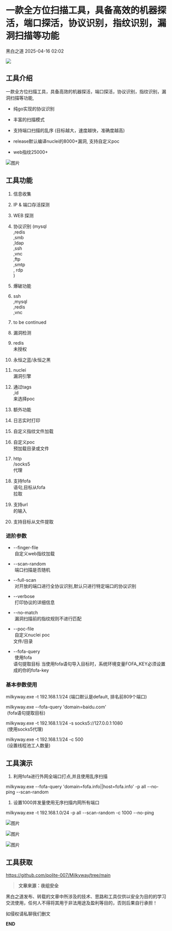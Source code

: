 #  一款全方位扫描工具，具备高效的机器探活，端口探活，协议识别，指纹识别，漏洞扫描等功能   
 黑白之道   2025-04-16 02:02  
  
![](https://mmbiz.qpic.cn/mmbiz_gif/3xxicXNlTXLicwgPqvK8QgwnCr09iaSllrsXJLMkThiaHibEntZKkJiaicEd4ibWQxyn3gtAWbyGqtHVb0qqsHFC9jW3oQ/640?wx_fmt=gif "")  
  
## 工具介绍  
  
一款全方位扫描工具，具备高效的机器探活，端口探活，协议识别，指纹识别，漏洞扫描等功能,  
- 纯go实现的协议识别  
  
- 丰富的扫描模式  
  
- 支持端口扫描的乱序 (目标越大，速度越快，准确度越高)  
  
- release默认编译nuclei的8000+漏洞, 支持自定义poc  
  
- web指纹25000+  
  
![图片](https://mmbiz.qpic.cn/sz_mmbiz_png/icZ1W9s2Jp2WucN5nViaRkJJ84JYeP8adD9VsCLL0Phib5Jj1lLLU4iaVFDBJrJPG2MwejMcqV2WjtMvhGNugKSXNw/640?wx_fmt=png&from=appmsg&tp=wxpic&wxfrom=5&wx_lazy=1&wx_co=1 "")  
## 工具功能  
1. 信息收集  
  
1. IP & 端口存活探测  
  
1. WEB 探测  
  
1. 协议识别 (mysql  
,redis  
,smb  
,ldap  
,ssh  
,vnc  
,ftp  
,smtp  
, rdp  
)  
  
1. 爆破功能  
  
1. ssh  
,mysql  
,redis  
,vnc  
  
1. to be continued  
  
1. 漏洞检测  
  
1. redis  
未授权  
  
1. 永恒之蓝/永恒之黑  
  
1. nuclei  
漏洞引擎  
  
1. 通过tags  
,id  
来选择poc  
  
1. 额外功能  
  
1. 日志实时打印  
  
1. 自定义指纹文件加载  
  
1. 自定义poc  
预加载目录或文件  
  
1. http  
/socks5  
代理  
  
1. 支持fofa  
语句,目标从fofa  
拉取  
  
1. 支持url  
的输入  
  
1. 支持目标从文件提取  
  
### 进阶参数  
- --finger-file   
 自定义web指纹加载  
  
- --scan-random   
 端口扫描是否随机  
  
- --full-scan     
 对开放的端口进行全协议识别,默认只进行特定端口的协议识别  
  
- --verbose       
 打印协议的详细信息  
  
- --no-match      
 漏洞扫描前的指纹规则不进行匹配  
  
- --poc-file      
 自定义nuclei poc  
文件/目录  
  
- --fofa-query    
 使用fofa  
语句提取目标 当使用fofa语句导入目标时，系统环境变量FOFA_KEY必须设置成的你的fofa-key  
  
### 基本参数使用  
  
milkyway.exe -t 192.168.1.1/24 (端口默认是default, 排名前809个端口)  
  
milkyway.exe --fofa-query 'domain=baidu.com'  
 (fofa语句提取目标)  
  
milkyway.exe -t 192.168.1.1/24 -s socks5://127.0.0.1:1080  
 (使用socks5代理)  
  
milkyway.exe -t 192.168.1.1/24 -c 500  
 (设置线程池工人数量)  
## 工具演示  
1. 利用fofa进行外网全端口打点,并且使用乱序扫描  
  
milkyway.exe --fofa-query 'domain=fofa.info||host=fofa.info' -p all --no-ping --scan-random  
  
1. 设置1000并发量使用无序扫描内网所有端口  
  
milkyway.exe -t 192.168.1.0/24 -p all --scan-random -c 1000 --no-ping  
  
![图片](https://mmbiz.qpic.cn/sz_mmbiz_png/icZ1W9s2Jp2WucN5nViaRkJJ84JYeP8adD9VsCLL0Phib5Jj1lLLU4iaVFDBJrJPG2MwejMcqV2WjtMvhGNugKSXNw/640?wx_fmt=png&from=appmsg&tp=wxpic&wxfrom=5&wx_lazy=1&wx_co=1 "")  
  
![图片](https://mmbiz.qpic.cn/sz_mmbiz_png/icZ1W9s2Jp2WucN5nViaRkJJ84JYeP8adDpANKkJpGSeEQm3cdaRyB9o8sEbCmfJBnh3HXV3g98A1cFVrKTBYjOA/640?wx_fmt=png&from=appmsg&tp=wxpic&wxfrom=5&wx_lazy=1&wx_co=1 "")  
  
![图片](https://mmbiz.qpic.cn/sz_mmbiz_png/icZ1W9s2Jp2WucN5nViaRkJJ84JYeP8adDo9qXkbJiar4PvjaH2y76JlRw6ia94JAoe21L96EzITl42ibw6NbRRkeMw/640?wx_fmt=png&from=appmsg&tp=wxpic&wxfrom=5&wx_lazy=1&wx_co=1 "")  
  
  
## 工具获取  
  
  
  
https://github.com/polite-007/Milkyway/tree/main  
  
> **文章来源：夜组安全**  
  
  
  
黑白之道发布、转载的文章中所涉及的技术、思路和工具仅供以安全为目的的学习交流使用，任何人不得将其用于非法用途及盈利等目的，否则后果自行承担！  
  
如侵权请私聊我们删文  
  
  
**END**  
  
  
